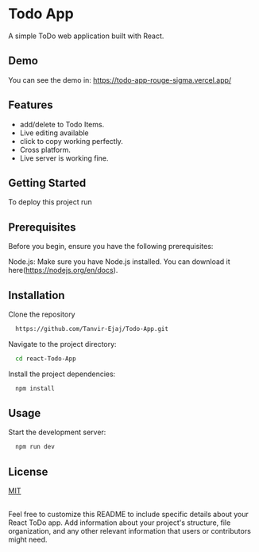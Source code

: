 
# Todo App

A simple ToDo web application built with React.



## Demo

You can see the demo in: https://todo-app-rouge-sigma.vercel.app/


## Features

- add/delete to Todo Items.
- Live editing available
- click to copy working perfectly.
- Cross platform.
- Live server is working fine.


## Getting Started

To deploy this project run

## Prerequisites

Before you begin, ensure you have the following prerequisites:

Node.js: Make sure you have Node.js installed. You can download it here(https://nodejs.org/en/docs).

## Installation

Clone the repository

```bash
  https://github.com/Tanvir-Ejaj/Todo-App.git
```

Navigate to the project directory:

```bash
  cd react-Todo-App
```

Install the project dependencies:

```bash
  npm install
```

## Usage

Start the development server:

```bash
  npm run dev
```

## License

[MIT](https://choosealicense.com/licenses/mit/)


##

Feel free to customize this README to include specific details about your React ToDo app. Add information about your project's structure, file organization, and any other relevant information that users or contributors might need.





